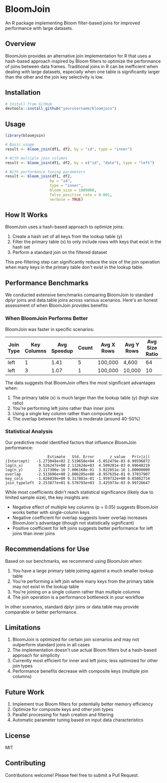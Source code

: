 # BloomJoin

An R package implementing Bloom filter-based joins for improved performance with large datasets.

## Overview

BloomJoin provides an alternative join implementation for R that uses a hash-based approach inspired by Bloom filters to optimize the performance of joins between data frames. Traditional joins in R can be inefficient when dealing with large datasets, especially when one table is significantly larger than the other and the join key selectivity is low.

## Installation

```r
# Install from GitHub
devtools::install_github("yourusername/bloomjoin")
```

## Usage

```r
library(bloomjoin)

# Basic usage
result <- bloom_join(df1, df2, by = "id", type = "inner")

# With multiple join columns
result <- bloom_join(df1, df2, by = c("id", "date"), type = "left")

# With performance tuning parameters
result <- bloom_join(df1, df2, 
                    by = "id", 
                    type = "inner",
                    bloom_size = 1000000, 
                    false_positive_rate = 0.001,
                    verbose = TRUE)
```

## How It Works

BloomJoin uses a hash-based approach to optimize joins:

1. Create a hash set of all keys from the lookup table (y)
2. Filter the primary table (x) to only include rows with keys that exist in the hash set
3. Perform a standard join on the filtered dataset

This pre-filtering step can significantly reduce the size of the join operation when many keys in the primary table don't exist in the lookup table.

## Performance Benchmarks

We conducted extensive benchmarks comparing BloomJoin to standard dplyr joins and data.table joins across various scenarios. Here's an honest assessment of when BloomJoin provides benefits:

### When BloomJoin Performs Better

BloomJoin was faster in specific scenarios:

| Join Type | Key Columns | Avg Speedup | Count | Avg X Rows | Avg Y Rows | Avg Size Ratio | Avg Overlap |
|-----------|------------|-------------|-------|------------|------------|----------------|-------------|
| left      | 1          | 1.41        | 5     | 100,000    | 4,600      | 64             | 0.42        |
| left      | 3          | 1.07        | 1     | 100,000    | 10,000     | 10             | 0.5         |

The data suggests that BloomJoin offers the most significant advantages when:

1. The primary table (x) is much larger than the lookup table (y) (high size ratio)
2. You're performing left joins rather than inner joins
3. Using a single key column rather than composite keys
4. The overlap between the tables is moderate (around 40-50%)

### Statistical Analysis

Our predictive model identified factors that influence BloomJoin performance:

```
                   Estimate   Std. Error       z value   Pr(>|z|)
(Intercept)   -1.273048e+02 2.519650e+04 -5.052479e-03 0.99596872
log(n_x)       9.526247e+00 2.112624e+03  4.509201e-03 0.99640219
log(n_y)       2.117300e-16 7.006168e-01  3.022051e-16 1.00000000
overlap       -2.513696e+00 2.806205e+00 -8.957635e-01 0.37037907
key_cols      -1.826039e+00 9.317801e-01 -1.959732e+00 0.05002714
join_typeleft  2.253877e+01 6.578793e+03  3.425973e-03 0.99726647
```

While most coefficients didn't reach statistical significance (likely due to limited sample size), the key insights are:

- Negative effect of multiple key columns (p = 0.05) suggests BloomJoin works better with single-column keys
- Negative coefficient for overlap suggests lower overlap increases BloomJoin's advantage (though not statistically significant)
- Positive coefficient for left joins suggests better performance for left joins than inner joins

## Recommendations for Use

Based on our benchmarks, we recommend using BloomJoin when:

1. You have a large primary table joining against a much smaller lookup table
2. You're performing a left join where many keys from the primary table may not exist in the lookup table
3. You're joining on a single column rather than multiple columns
4. The join operation is a performance bottleneck in your workflow

In other scenarios, standard dplyr joins or data.table may provide comparable or better performance.

## Limitations

1. BloomJoin is optimized for certain join scenarios and may not outperform standard joins in all cases
2. The implementation doesn't use actual Bloom filters but a hash-based approach for simplicity
3. Currently most efficient for inner and left joins; less optimized for other join types
4. Performance benefits decrease with composite keys (multiple join columns)

## Future Work

1. Implement true Bloom filters for potentially better memory efficiency
2. Optimize for composite keys and other join types
3. Parallel processing for hash creation and filtering
4. Automatic parameter tuning based on input data characteristics

## License

MIT

## Contributing

Contributions welcome! Please feel free to submit a Pull Request.